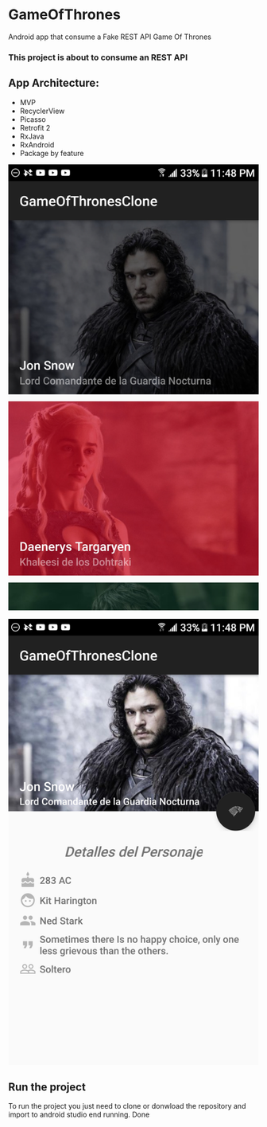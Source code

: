 # GameOfThrones
Android app that consume a Fake REST API Game Of Thrones

### This project is about to consume an REST API

## App Architecture:
- MVP
- RecyclerView
- Picasso
- Retrofit 2
- RxJava
- RxAndroid
- Package by feature

![Image of Game of Thrones](https://github.com/JGuzman2210/GameOfThrones/blob/master/app/ScreenApp/screenshot-1583466496392.jpg)

![Image of Game of Thrones](https://github.com/JGuzman2210/GameOfThrones/blob/master/app/ScreenApp/screenshot-1583466515152.jpg)


## Run the project

To run the project you just need to clone or donwload the repository and import to android studio end running. Done
